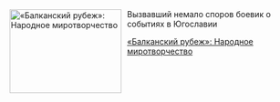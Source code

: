 <!--2025-08-22 10:15:21-->
<div class="yb">
  <div class="rss kino_kino"><a href="https://www.kino-teatr.ru/kino/art/tv/5302/" title="«Балканский рубеж»: Народное миротворчество"><img src="https://www.kino-teatr.ru/art/2/0/5302/poster.jpg" width="196" height="147" align="left" hspace="5" style="margin: 0px 10px 0px 5px" alt="«Балканский рубеж»: Народное миротворчество"/></a>Вызвавший немало споров боевик о событиях в Югославии <p class="titl"><a href="https://www.kino-teatr.ru/kino/art/tv/5302/">«Балканский рубеж»: Народное миротворчество</a></p></div>
</div>
